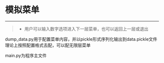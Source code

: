 # 模拟菜单
------

> * 用户可以输入数字选项进入下一层菜单，也可以返回上一层或退出

dump_data.py用于配置菜单内容，并以pickle形式序列化输出到data.pickle文件
理论上按照配置格式去配，可以配无限层菜单

main.py为程序主文件